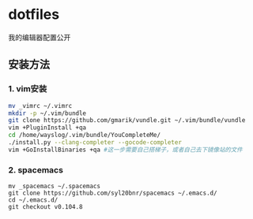 # dotfiles
我的编辑器配置公开

## 安装方法

### 1. vim安装

```bash
mv _vimrc ~/.vimrc
mkdir -p ~/.vim/bundle
git clone https://github.com/gmarik/vundle.git ~/.vim/bundle/vundle
vim +PluginInstall +qa
cd /home/wayslog/.vim/bundle/YouCompleteMe/ 
./install.py --clang-completer --gocode-completer
vim +GoInstallBinaries +qa #这一步需要自己搭梯子，或者自己去下镜像站的文件
```

### 2. spacemacs
```
mv _spacemacs ~/.spacemacs
git clone https://github.com/syl20bnr/spacemacs ~/.emacs.d/
cd ~/.emacs.d/
git checkout v0.104.8
```
